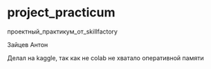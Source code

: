 # project_practicum
проектный_практикум_от_skillfactory  

Зайцев Антон

Делал на kaggle, так как не colab не хватало оперативной памяти
